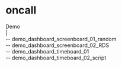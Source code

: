 # oncall

Demo <br/>
| <br/>
-- demo_dashboard_screenboard_01_random <br/>
-- demo_dashboard_screenboard_02_RDS <br/>
-- demo_dashboard_timeboard_01 <br/>
-- demo_dashboard_timeboard_02_script <br/>
